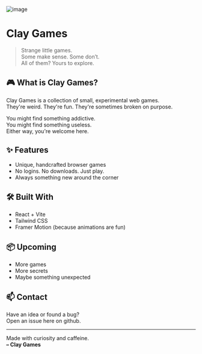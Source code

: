 ![image](./readme-banner(1).png)
# Clay Games

> Strange little games.  
> Some make sense. Some don’t.  
> All of them? Yours to explore.

## 🎮 What is Clay Games?

Clay Games is a collection of small, experimental web games.  
They're weird. They're fun. They're sometimes broken on purpose.  

You might find something addictive.  
You might find something useless.  
Either way, you're welcome here.

## ✨ Features

- Unique, handcrafted browser games
- No logins. No downloads. Just play.
- Always something new around the corner

## 🛠️ Built With

- React + Vite
- Tailwind CSS
- Framer Motion (because animations are fun)

## 📦 Upcoming

- More games
- More secrets
- Maybe something unexpected

## 📫 Contact

Have an idea or found a bug?  
Open an issue here on github.

---

Made with curiosity and caffeine.  
**– Clay Games**
